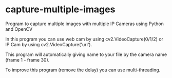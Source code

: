 # capture-multiple-images
Program to capture multiple images with multiple IP Cameras using Python and OpenCV

In this program you can use web cam by using cv2.VideoCapture(0/1/2) or IP Cam by using cv2.VideoCapture('url').

This program will automatically giving name to your file by the camera name (frame 1 - frame 30).

To improve this program (remove the delay) you can use multi-threading.

